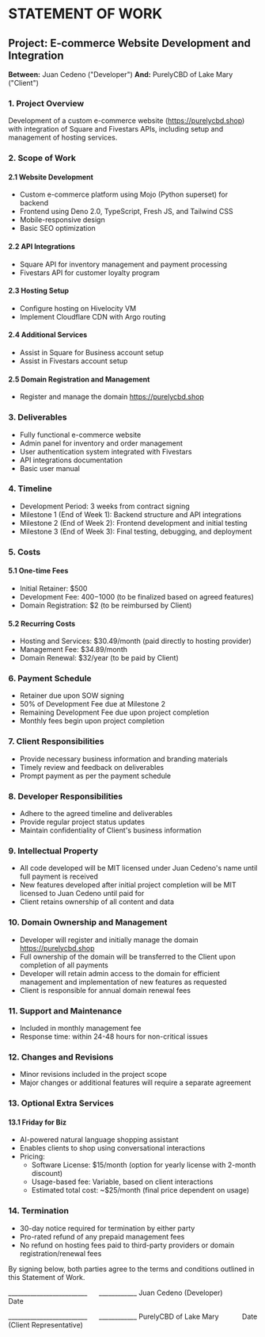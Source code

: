 # STATEMENT OF WORK

## Project: E-commerce Website Development and Integration

**Between:** Juan Cedeno ("Developer")
**And:** PurelyCBD of Lake Mary ("Client")

### 1. Project Overview

Development of a custom e-commerce website (https://purelycbd.shop) with integration of Square and Fivestars APIs, including setup and management of hosting services.

### 2. Scope of Work

#### 2.1 Website Development
- Custom e-commerce platform using Mojo (Python superset) for backend
- Frontend using Deno 2.0, TypeScript, Fresh JS, and Tailwind CSS
- Mobile-responsive design
- Basic SEO optimization

#### 2.2 API Integrations
- Square API for inventory management and payment processing
- Fivestars API for customer loyalty program

#### 2.3 Hosting Setup
- Configure hosting on Hivelocity VM
- Implement Cloudflare CDN with Argo routing

#### 2.4 Additional Services
- Assist in Square for Business account setup
- Assist in Fivestars account setup

#### 2.5 Domain Registration and Management
- Register and manage the domain https://purelycbd.shop

### 3. Deliverables
- Fully functional e-commerce website
- Admin panel for inventory and order management
- User authentication system integrated with Fivestars
- API integrations documentation
- Basic user manual

### 4. Timeline
- Development Period: 3 weeks from contract signing
- Milestone 1 (End of Week 1): Backend structure and API integrations
- Milestone 2 (End of Week 2): Frontend development and initial testing
- Milestone 3 (End of Week 3): Final testing, debugging, and deployment

### 5. Costs

#### 5.1 One-time Fees
- Initial Retainer: $500
- Development Fee: $400-$1000 (to be finalized based on agreed features)
- Domain Registration: $2 (to be reimbursed by Client)

#### 5.2 Recurring Costs
- Hosting and Services: $30.49/month (paid directly to hosting provider)
- Management Fee: $34.89/month
- Domain Renewal: $32/year (to be paid by Client)

### 6. Payment Schedule
- Retainer due upon SOW signing
- 50% of Development Fee due at Milestone 2
- Remaining Development Fee due upon project completion
- Monthly fees begin upon project completion

### 7. Client Responsibilities
- Provide necessary business information and branding materials
- Timely review and feedback on deliverables
- Prompt payment as per the payment schedule

### 8. Developer Responsibilities
- Adhere to the agreed timeline and deliverables
- Provide regular project status updates
- Maintain confidentiality of Client's business information

### 9. Intellectual Property
- All code developed will be MIT licensed under Juan Cedeno's name until full payment is received
- New features developed after initial project completion will be MIT licensed to Juan Cedeno until paid for
- Client retains ownership of all content and data

### 10. Domain Ownership and Management
- Developer will register and initially manage the domain https://purelycbd.shop
- Full ownership of the domain will be transferred to the Client upon completion of all payments
- Developer will retain admin access to the domain for efficient management and implementation of new features as requested
- Client is responsible for annual domain renewal fees

### 11. Support and Maintenance
- Included in monthly management fee
- Response time: within 24-48 hours for non-critical issues

### 12. Changes and Revisions
- Minor revisions included in the project scope
- Major changes or additional features will require a separate agreement

### 13. Optional Extra Services

#### 13.1 Friday for Biz
- AI-powered natural language shopping assistant
- Enables clients to shop using conversational interactions
- Pricing:
  - Software License: $15/month (option for yearly license with 2-month discount)
  - Usage-based fee: Variable, based on client interactions
  - Estimated total cost: ~$25/month (final price dependent on usage)

### 14. Termination
- 30-day notice required for termination by either party
- Pro-rated refund of any prepaid management fees
- No refund on hosting fees paid to third-party providers or domain registration/renewal fees

By signing below, both parties agree to the terms and conditions outlined in this Statement of Work.

_________________________ &nbsp;&nbsp;&nbsp;&nbsp; ____________
Juan Cedeno (Developer) &nbsp;&nbsp;&nbsp;&nbsp;&nbsp;&nbsp;&nbsp;&nbsp;&nbsp;&nbsp;&nbsp;&nbsp;&nbsp;&nbsp; Date

_________________________ &nbsp;&nbsp;&nbsp;&nbsp; ____________
PurelyCBD of Lake Mary &nbsp;&nbsp;&nbsp;&nbsp;&nbsp;&nbsp;&nbsp;&nbsp;&nbsp;&nbsp; Date
(Client Representative)
